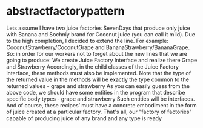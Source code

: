 # abstractfactorypattern
Lets assume I have two juice factories SevenDays that produce only juice with Banana and  Sochniy brand for Coconut juice (you can call it mild). Due to the high completion, I decided to extend the line. For example: CoconutStrawberry/CoconutGrape and BananaStrawberry/BananaGrape.
So: in order for our workers not to forget about the new lines that we are going to produce:
We create Juice Factory Interface and realize there Grape and Strawberry
Accordingly, in the child classes of the Juice Factory interface, these methods must also be implemented.
Note that the type of the returned value in the methods will be exactly the type common to the returned values - grape and strawberry
As you can easily guess from the above code, we should have some entities in the program that describe specific body types - grape and strawberry
Such entities will be interfaces.
And of course, these recipes’ must have a concrete embodiment in the form of juice created at a particular factory.
That's all, our "factory of factories" capable of producing juice of any brand and any type is ready
